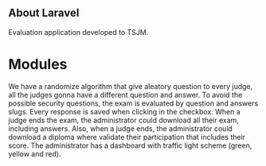 ## About Laravel

Evaluation application developed to TSJM.

# Modules
We have a randomize algorithm that give aleatory question to every judge, all the judges gonna have a different question and answer. To avoid the possible security questions, the exam is evaluated by question and answers slugs.
Every response is saved when clicking in the checkbox.
When a judge ends the exam, the administrator could download all their exam, including answers.
Also, when a judge ends, the administrator could download a diploma where validate their participation that includes their score.
The administrator has a dashboard with traffic light scheme (green, yellow and red).
